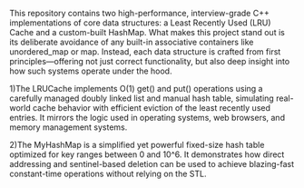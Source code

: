 This repository contains two high-performance, interview-grade C++ implementations of core data structures: a Least Recently Used (LRU) Cache and a custom-built HashMap. What makes this project stand out is its deliberate avoidance of any built-in associative containers like unordered_map or map. Instead, each data structure is crafted from first principles—offering not just correct functionality, but also deep insight into how such systems operate under the hood.

1)The LRUCache implements O(1) get() and put() operations using a carefully managed doubly linked list and manual hash table, simulating real-world cache behavior with efficient eviction of the least recently used entries. It mirrors the logic used in operating systems, web browsers, and memory management systems.

2)The MyHashMap is a simplified yet powerful fixed-size hash table optimized for key ranges between 0 and 10^6. It demonstrates how direct addressing and sentinel-based deletion can be used to achieve blazing-fast constant-time operations without relying on the STL.
